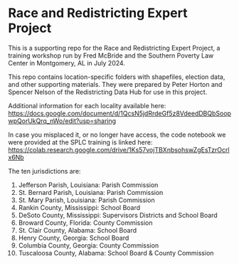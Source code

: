 # Race and Redistricting Expert Project

This is a supporting repo for the Race and Redistricting Expert Project, a training workshop run by Fred McBride and the Southern Poverty Law Center in Montgomery, AL in July 2024. 

This repo contains location-specific folders with shapefiles, election data, and other supporting materials.  They were prepared by Peter Horton and Spencer Nelson of the Redistricting Data Hub for use in this project.

Additional information for each locality available here: https://docs.google.com/document/d/1QcsN5jdRrdeGf5z8VdeedDBQbSoopwpQorUkQrq_nWo/edit?usp=sharing

In case you misplaced it, or no longer have access, the code notebook we were provided at the SPLC training is linked here: https://colab.research.google.com/drive/1Ks57vojTBXnbsohswZgEsTzrOcrlx6Nb

The ten jurisdictions are:
1. Jefferson Parish, Louisiana: Parish Commission
2. St. Bernard Parish, Louisiana: Parish Commission
3. St. Mary Parish, Louisiana: Parish Commission
4. Rankin County, Mississippi: School Board
5. DeSoto County, Mississippi: Supervisors Districts and School Board
6. Broward County, Florida: County Commission
7. St. Clair County, Alabama: School Board
8. Henry County, Georgia: School Board
9. Columbia County, Georgia: County Commission
10. Tuscaloosa County, Alabama: School Board & County Commission
